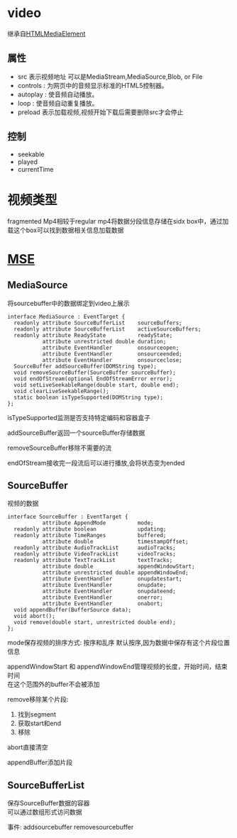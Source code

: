 # video
继承自[HTMLMedia​Element](https://developer.mozilla.org/zh-CN/docs/Web/API/HTMLMediaElement)
## 属性
- src 表示视频地址
  可以是MediaStream,MediaSource,Blob, or File
- controls : 为网页中的音频显示标准的HTML5控制器。
- autoplay : 使音频自动播放。
- loop : 使音频自动重复播放。
- preload 表示加载视频,视频开始下载后需要删除src才会停止

## 控制
- seekable
- played
- currentTime

# 视频类型
fragmented Mp4相较于regular mp4将数据分段信息存储在sidx box中，通过加载这个box可以找到数据相关信息加载数据


# [MSE](https://w3c.github.io/media-source/)

## Media​Source
将sourcebuffer中的数据绑定到video上展示
```
interface MediaSource : EventTarget {
  readonly attribute SourceBufferList    sourceBuffers;
  readonly attribute SourceBufferList    activeSourceBuffers;
  readonly attribute ReadyState          readyState;
           attribute unrestricted double duration;
           attribute EventHandler        onsourceopen;
           attribute EventHandler        onsourceended;
           attribute EventHandler        onsourceclose;
  SourceBuffer addSourceBuffer(DOMString type);
  void removeSourceBuffer(SourceBuffer sourceBuffer);
  void endOfStream(optional EndOfStreamError error);
  void setLiveSeekableRange(double start, double end); 
  void clearLiveSeekableRange();
  static boolean isTypeSupported(DOMString type);
};
```
isTypeSupported监测是否支持特定编码和容器盒子

addSourceBuffer返回一个sourceBuffer存储数据

removeSourceBuffer移除不需要的流

endOfStream接收完一段流后可以进行播放,会将状态变为ended

## SourceBuffer
视频的数据  
```
interface SourceBuffer : EventTarget {
           attribute AppendMode          mode;
  readonly attribute boolean             updating;
  readonly attribute TimeRanges          buffered;
           attribute double              timestampOffset;
  readonly attribute AudioTrackList      audioTracks;
  readonly attribute VideoTrackList      videoTracks;
  readonly attribute TextTrackList       textTracks;
           attribute double              appendWindowStart;
           attribute unrestricted double appendWindowEnd;
           attribute EventHandler        onupdatestart;
           attribute EventHandler        onupdate;
           attribute EventHandler        onupdateend;
           attribute EventHandler        onerror;
           attribute EventHandler        onabort;
  void appendBuffer(BufferSource data);
  void abort();
  void remove(double start, unrestricted double end);
};
```
mode保存视频的排序方式: 
按序和乱序
默认按序,因为数据中保存有这个片段位置信息

appendWindowStart 和 appendWindowEnd管理视频的长度，开始时间，结束时间  
在这个范围外的buffer不会被添加

remove移除某个片段:
1. 找到segment
2. 获取start和end
3. 移除

abort直接清空

appendBuffer添加片段
## SourceBufferList
保存SourceBuffer数据的容器  
可以通过数组形式访问数据  

事件:
addsourcebuffer
removesourcebuffer

